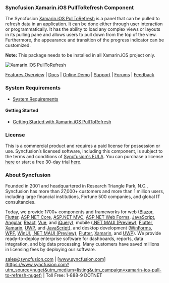 ### Syncfusion Xamarin.iOS PullToRefresh Component
The Syncfusion [Xamarin.iOS PullToRefresh](https://www.syncfusion.com/xamarin-ios-ui-controls/pull-to-refresh?utm_source=nuget&utm_medium=listing&utm_campaign=xamarin-ios-pull-to-refresh-nuget) is a panel that can be pulled to refresh data in an application. It can be done either through user interaction or programmatically. It has the ability to load any complex views or layouts in its pulling pane and allows users to pull down from the top of the view. Furthermore, the appearance and transition of the progress indicator can be customized.

**Note:** This package needs to be installed in all Xamarin.iOS project only.

![Xamarin.iOS PullToRefresh](https://cdn.syncfusion.com/nuget-readme/xamarin/xamarin-ios-pulltorefresh.png)

[Features Overview](https://www.syncfusion.com/xamarin-ios-ui-controls/pull-to-refresh?utm_source=nuget&utm_medium=listing&utm_campaign=xamarin-ios-pull-to-refresh-nuget) | [Docs](https://help.syncfusion.com/xamarin-ios/sfpulltorefresh/getting-started?utm_source=nuget&utm_medium=listing&utm_campaign=xamarin-ios-pull-to-refresh-nuget) | [Online Demo](https://github.com/syncfusion/xamarin-demos?utm_source=nuget&utm_medium=listing&utm_campaign=xamarin-ios-pull-to-refresh-nuget) | [Support](https://www.syncfusion.com/support/directtrac/incidents/newincident?utm_source=nuget&utm_medium=listing&utm_campaign=xamarin-ios-pull-to-refresh-nuget) | [Forums](https://www.syncfusion.com/forums/xamarin.ios?utm_source=nuget&utm_medium=listing&utm_campaign=xamarin-ios-pull-to-refresh-nuget) | [Feedback](https://www.syncfusion.com/feedback/xamarin-ios?utm_source=nuget&utm_medium=listing&utm_campaign=xamarin-ios-pull-to-refresh-nuget)

### System Requirements

* [System Requirements](https://help.syncfusion.com/xamarin-ios/installation-and-upgrade/system-requirements?utm_source=nuget&utm_medium=listing&utm_campaign=xamarin-ios-pull-to-refresh-nuget)

#### Getting Started

* [Getting Started with Xamarin.iOS PullToRefresh](https://help.syncfusion.com/xamarin-ios/sfpulltorefresh/getting-started?utm_source=nuget&utm_medium=listing&utm_campaign=xamarin-ios-pull-to-refresh-nuget)

### License

This is a commercial product and requires a paid license for possession or use. Syncfusion’s licensed software, including this component, is subject to the terms and conditions of [Syncfusion's EULA](https://www.syncfusion.com/eula/es/?utm_source=nuget&utm_medium=listing&utm_campaign=xamarin-ios-pull-to-refresh-nuget). You can purchase a license [here](https://www.syncfusion.com/sales/products?utm_source=nuget&utm_medium=listing&utm_campaign=xamarin-ios-pull-to-refresh-nuget) or start a free 30-day trial [here](https://www.syncfusion.com/account/manage-trials/start-trials?utm_source=nuget&utm_medium=listing&utm_campaign=xamarin-ios-pull-to-refresh-nuget).

### About Syncfusion

Founded in 2001 and headquartered in Research Triangle Park, N.C., Syncfusion has more than 27,000+ customers and more than 1 million users, including large financial institutions, Fortune 500 companies, and global IT consultancies.
 
Today, we provide 1700+ components and frameworks for web ([Blazor](https://www.syncfusion.com/blazor-components?utm_source=nuget&utm_medium=listing&utm_campaign=xamarin-ios-pull-to-refresh-nuget), [Flutter](https://www.syncfusion.com/flutter-widgets?utm_source=nuget&utm_medium=listing&utm_campaign=xamarin-ios-pull-to-refresh-nuget), [ASP.NET Core](https://www.syncfusion.com/aspnet-core-ui-controls?utm_source=nuget&utm_medium=listing&utm_campaign=xamarin-ios-pull-to-refresh-nuget), [ASP.NET MVC](https://www.syncfusion.com/aspnet-mvc-ui-controls?utm_source=nuget&utm_medium=listing&utm_campaign=xamarin-ios-pull-to-refresh-nuget), [ASP.NET Web Forms](https://www.syncfusion.com/jquery/aspnet-webforms-ui-controls?utm_source=nuget&utm_medium=listing&utm_campaign=xamarin-ios-pull-to-refresh-nuget), [JavaScript](https://www.syncfusion.com/javascript-ui-controls?utm_source=nuget&utm_medium=listing&utm_campaign=xamarin-ios-pull-to-refresh-nuget), [Angular](https://www.syncfusion.com/angular-ui-components?utm_source=nuget&utm_medium=listing&utm_campaign=xamarin-ios-pull-to-refresh-nuget), [React](https://www.syncfusion.com/react-ui-components?utm_source=nuget&utm_medium=listing&utm_campaign=xamarin-ios-pull-to-refresh-nuget), [Vue](https://www.syncfusion.com/vue-ui-components?utm_source=nuget&utm_medium=listing&utm_campaign=xamarin-ios-pull-to-refresh-nuget), and [jQuery](https://www.syncfusion.com/jquery-ui-widgets?utm_source=nuget&utm_medium=listing&utm_campaign=xamarin-ios-pull-to-refresh-nuget)), mobile ([.NET MAUI (Preview)](https://www.syncfusion.com/maui-controls?utm_source=nuget&utm_medium=listing&utm_campaign=xamarin-ios-pull-to-refresh-nuget), [Flutter](https://www.syncfusion.com/flutter-widgets?utm_source=nuget&utm_medium=listing&utm_campaign=xamarin-ios-pull-to-refresh-nuget), [Xamarin](https://www.syncfusion.com/xamarin-ui-controls?utm_source=nuget&utm_medium=listing&utm_campaign=xamarin-ios-pull-to-refresh-nuget), [UWP](https://www.syncfusion.com/uwp-ui-controls?utm_source=nuget&utm_medium=listing&utm_campaign=xamarin-ios-pull-to-refresh-nuget), and [JavaScript](https://www.syncfusion.com/javascript-ui-controls?utm_source=nuget&utm_medium=listing&utm_campaign=xamarin-ios-pull-to-refresh-nuget)), and desktop development ([WinForms](https://www.syncfusion.com/winforms-ui-controls?utm_source=nuget&utm_medium=listing&utm_campaign=xamarin-ios-pull-to-refresh-nuget), [WPF](https://www.syncfusion.com/wpf-controls?utm_source=nuget&utm_medium=listing&utm_campaign=xamarin-ios-pull-to-refresh-nuget), [WinUI](https://www.syncfusion.com/winui-controls?utm_source=nuget&utm_medium=listing&utm_campaign=xamarin-ios-pull-to-refresh-nuget), [.NET MAUI (Preview)](https://www.syncfusion.com/maui-controls?utm_source=nuget&utm_medium=listing&utm_campaign=xamarin-ios-pull-to-refresh-nuget), [Flutter](https://www.syncfusion.com/flutter-widgets?utm_source=nuget&utm_medium=listing&utm_campaign=xamarin-ios-pull-to-refresh-nuget), [Xamarin](https://www.syncfusion.com/xamarin-ui-controls?utm_source=nuget&utm_medium=listing&utm_campaign=xamarin-ios-pull-to-refresh-nuget), and [UWP](https://www.syncfusion.com/uwp-ui-controls?utm_source=nuget&utm_medium=listing&utm_campaign=xamarin-ios-pull-to-refresh-nuget)). We provide ready-to-deploy enterprise software for dashboards, reports, data integration, and big data processing. Many customers have saved millions in licensing fees by deploying our software.

[sales@syncfusion.com](mailto:sales@syncfusion.com?Subject=Syncfusion%20Xamarin.iOS%20PullToRefresh-%20NuGet) | [www.syncfusion.com](https://www.syncfusion.com?utm_source=nuget&utm_medium=listing&utm_campaign=xamarin-ios-pull-to-refresh-nuget) | Toll Free: 1-888-9 DOTNET


     